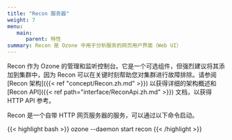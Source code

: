```yaml
---
title: "Recon 服务器"
weight: 7
menu:
   main:
      parent: 特性
summary: Recon 是 Ozone 中用于分析服务的网页用户界面（Web UI）
---
```

<!---
  Licensed to the Apache Software Foundation (ASF) under one or more
  contributor license agreements.  See the NOTICE file distributed with
  this work for additional information regarding copyright ownership.
  The ASF licenses this file to You under the Apache License, Version 2.0
  (the "License"); you may not use this file except in compliance with
  the License.  You may obtain a copy of the License at

      http://www.apache.org/licenses/LICENSE-2.0

  Unless required by applicable law or agreed to in writing, software
  distributed under the License is distributed on an "AS IS" BASIS,
  WITHOUT WARRANTIES OR CONDITIONS OF ANY KIND, either express or implied.
  See the License for the specific language governing permissions and
  limitations under the License.
-->

Recon 作为 Ozone 的管理和监听控制台。它是一个可选组件，但强烈建议将其添加到集群中，因为 Recon 可以在关键时刻帮助您对集群进行故障排除。请参阅 [Recon 架构]({{< ref "concept/Recon.zh.md" >}}) 以获得详细的架构概述和 [Recon API]({{< ref path="interface/ReconApi.zh.md" >}}) 文档，以获得 HTTP API 参考。

Recon 是一个自带 HTTP 网页服务器的服务，可以通过以下命令启动。

{{< highlight bash >}}
ozone --daemon start recon
{{< /highlight >}}
